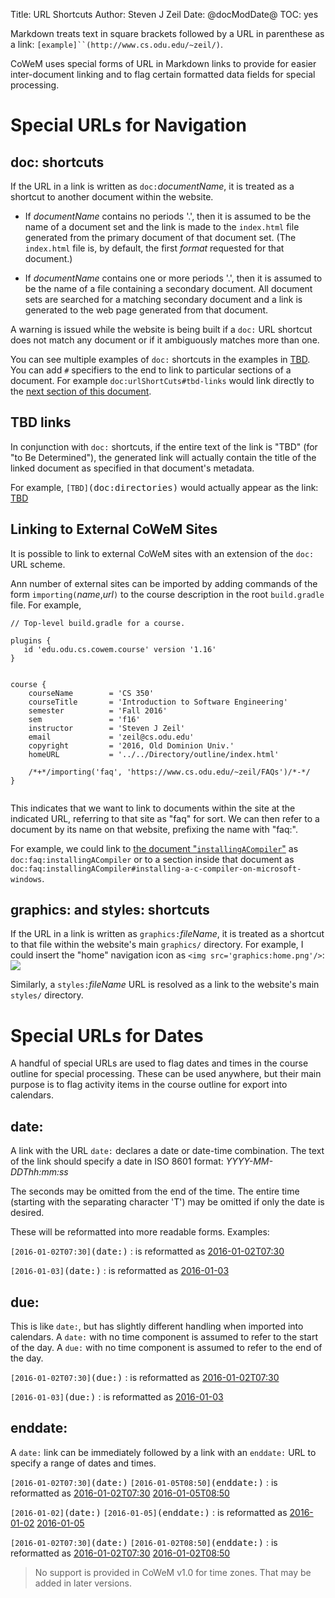 Title: URL Shortcuts
Author: Steven J Zeil
Date: @docModDate@
TOC: yes

Markdown treats text in square brackets followed by a URL in parenthese as a link: `[example]``(http://www.cs.odu.edu/~zeil/)`.

CoWeM uses special forms of URL in Markdown links to provide for easier inter-document linking
and to flag certain formatted data fields for special processing.


# Special URLs for Navigation

## doc: shortcuts

If the URL in a link is written as `doc:`_documentName_, it is treated as a
shortcut to another document within the website.

* If _documentName_ contains no periods '.', then it is assumed to be the name of a document set and
  the link is made to the `index.html` file generated from the primary document of that document set.
  (The `index.html` file is, by default, the first _format_ requested for that document.)
  
  
* If _documentName_ contains one or more periods '.', then it is assumed to be the name of a file
  containing a secondary document. All document sets are searched for a matching secondary document
  and a link is generated to the web page generated from that document.
  
A warning is issued while the website is being built if a `doc:` URL shortcut does not match any
document or if it ambiguously matches more than one.

You can see multiple examples of `doc:` shortcuts in the examples in [TBD](doc:theOutline).
You can add `#` specifiers to the end to link to particular sections of a document. For example
`doc:urlShortCuts#tbd-links` would link directly to the [next section of this document](doc:urlShortcuts#tbd-links).


## TBD links

In conjunction with `doc:` shortcuts, if the entire text of the link is "TBD" (for "to Be Determined"), the generated link will actually contain the title of the linked document as specified in that document's metadata.

For example, `[TBD]`<tt>(doc:directories)</tt> would actually appear as the link: 
[TBD](doc:directories)


## Linking to External CoWeM Sites

It is possible to link to external CoWeM sites with an extension of the `doc:` URL scheme. 

Ann number of external sites can be imported by adding commands of the form
`importing(`_name_,_url_`)` to the course description in the root `build.gradle` file. For example, 

```
// Top-level build.gradle for a course.

plugins {
   id 'edu.odu.cs.cowem.course' version '1.16'
}


course {
    courseName        = 'CS 350'     
    courseTitle       = 'Introduction to Software Engineering'
    semester          = 'Fall 2016'
    sem               = 'f16'             
    instructor        = 'Steven J Zeil'   
    email             = 'zeil@cs.odu.edu' 
    copyright         = '2016, Old Dominion Univ.'  
    homeURL           = '../../Directory/outline/index.html' 
    
    /*+*/importing('faq', 'https://www.cs.odu.edu/~zeil/FAQs')/*-*/
}


```

This indicates that we want to link to documents within the site at the
indicated URL, referring to that site as "faq" for sort.  We can then
refer to a document by its name on that website, prefixing the name with "faq:".

For example, we could link to [the document  "`installingACompiler`"](doc:faq:installingACompiler) as `doc:faq:installingACompiler` or to a section inside that document as `doc:faq:installingACompiler#installing-a-c-compiler-on-microsoft-windows`.


## graphics: and styles: shortcuts

If the URL in a link is written as `graphics:`<i>fileName</i>, it is treated as a
shortcut to that file within the website's main `graphics/` directory. For example,
I could insert the "home" navigation  icon as `<img src='graphics:home.png'/>`: 
<img src='graphics:home.png'/>

Similarly, a `styles:`<i>fileName</i> URL is resolved as a link to the website's main `styles/` directory. 



# Special URLs for Dates

A handful of special URLs are used to flag dates and times in the course
outline for special processing. These can be used anywhere, but their main
purpose is to flag activity items in the course outline for export into
calendars.

## date:

A link with the URL `date:` declares a date or date-time combination.
The text of the link should specify a date in ISO 8601 format: _YYYY-MM-DDThh:mm:ss_

The seconds may be omitted from the end of the time. The entire time (starting
with the separating character 'T') may be omitted if only the date is desired.

These will be reformatted into more readable forms. Examples:

`[2016-01-02T07:30]`<tt>(date:)</tt>
: is reformatted as [2016-01-02T07:30](date:)

`[2016-01-03]`<tt>(date:)</tt>
: is reformatted as [2016-01-03](date:)


## due:

This is like `date:`, but has slightly different handling when
imported into calendars.  A `date:` with no time component is assumed to
refer to the start of the day. A `due:` with no time component is assumed to
refer to the end of the day.  

`[2016-01-02T07:30]`<tt>(due:)</tt>
: is reformatted as [2016-01-02T07:30](date:)

`[2016-01-03]`<tt>(due:)</tt>
: is reformatted as [2016-01-03](date:)


## enddate:

A `date:` link can be immediately followed by a link with an `enddate:` URL
to specify a range of dates and times.

`[2016-01-02T07:30]`<tt>(date:)</tt> `[2016-01-05T08:50]`<tt>(enddate:)</tt>
: is reformatted as [2016-01-02T07:30](date:) [2016-01-05T08:50](enddate:)

`[2016-01-02]`<tt>(date:)</tt> `[2016-01-05]`<tt>(enddate:)</tt>
: is reformatted as [2016-01-02](date:) [2016-01-05](enddate:)

`[2016-01-02T07:30]`<tt>(date:)</tt> `[2016-01-02T08:50]`<tt>(enddate:)</tt>
: is reformatted as [2016-01-02T07:30](date:) [2016-01-02T08:50](enddate:)

>  No support is provided in CoWeM v1.0 for time zones. That may be added in
>  later versions.
 
 
 